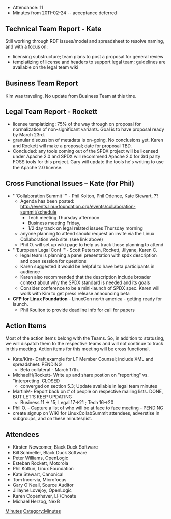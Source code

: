   - Attendance: 11
  - Minutes from 2011-02-24 -- acceptance deferred

## Technical Team Report - Kate

Still working through RDF issues/model and spreadsheet to resolve
naming, and with a focus on:

  - licensing substructure; team plans to post a proposal for general
    review
  - templatizing of license and headers to support legal team;
    guidelines are available on the legal team wiki

## Business Team Report

Kim was traveling. No update from Business Team at this time.

## Legal Team Report - Rockett

  - license templatizing: 75% of the way through on proposal for
    normalization of non-significant variants. Goal is to have proposal
    ready by March 23rd.
  - granular discussion of metadata is on-going. No conclusions yet.
    Karen and Rockett will make a proposal; date for proposal TBD.
  - Concluded: any tools coming out of the SPDX project will be licensed
    under Apache 2.0 and SPDX will recommend Apache 2.0 for 3rd party
    FOSS tools for this project. Gary will update the tools he's writing
    to use the Apache 2.0 license.

## Cross Functional Issues – Kate (for Phil)

  - '''Collaboration Summit ''' - Phil Kolton, Phil Odence, Kate
    Stewart, ??
      - Agenda has been posted:
        <http://events.linuxfoundation.org/events/collaboration-summit/schedule>
          - Tech meeting Thursday afternoon
          - Business meeting Friday,
          - 1/2 day track on legal related issues Thursday morning
      - anyone planning to attend should request an invite via the Linux
        Collaboration web site. (see link above)
      - Phil O. will set up wiki page to help us track those planning to
        attend
  - '''European Legal Conf '''- Scott Peterson, Rockett, Jilyane, Karen
    C.
      - legal team is planning a panel presentation with spdx
        description and open session for questions
      - Karen suggested it would be helpful to have beta participants in
        audience
      - Karen also recommended that the description include broader
        context about why the SPDX standard is needed and its goals
      - Consider conference to be a mini-launch of SPDX spec. Karen will
        work with Kim to get press release announcing beta
  - **CFP for Linux Foundation** - LinuxCon north america - getting
    ready for launch.
      - Phil Koulton to provide deadline info for call for papers

## Action Items

Most of the action items belong with the Teams. So, in addition to
statusing, we will dispatch them to the respective teams and will not
continue to track in this meeting. Action items for this meeting will be
cross functional.

  - Kate/Kim- Draft example for LF Member Counsel; include XML and
    spreadsheet. PENDING
      - Beta collateral - March 17th.
  - MichaelH/Rockett- Write up and share postion on "reporting" vs.
    "interpreting. CLOSED
      - converged on section 5.3; Update available in legal team minutes
  - MartinM- Report back on \# of people on respective mailing lists.
    DONE, BUT LET'S KEEP UPDATING
      - Business 11 -\> 15; Legal 17-\>21 ; Tech 16-\>20
  - Phil O. - Capture a list of who will be at face to face meeting -
    PENDING
  - create signup on WIKI for LinuxCollabSummit attendees, adverstise in
    subgroups, and on these minutes/list.

## Attendees

  - Kirsten Newcomer, Black Duck Software
  - Bill Schineller, Black Duck Software
  - Peter Williams, OpenLogic
  - Esteban Rockett, Motorola
  - Phil Koltun, Linux Foundation
  - Kate Stewart, Canonical
  - Tom Incorvia, Microfocus
  - Gary O'Neall, Source Auditor
  - Jillayne Lovejoy, OpenLogic
  - Karen Copenhaver, LF/Choate
  - Michael Herzog, NexB

[Minutes](Category:General "wikilink")
[Category:Minutes](Category:Minutes "wikilink")
